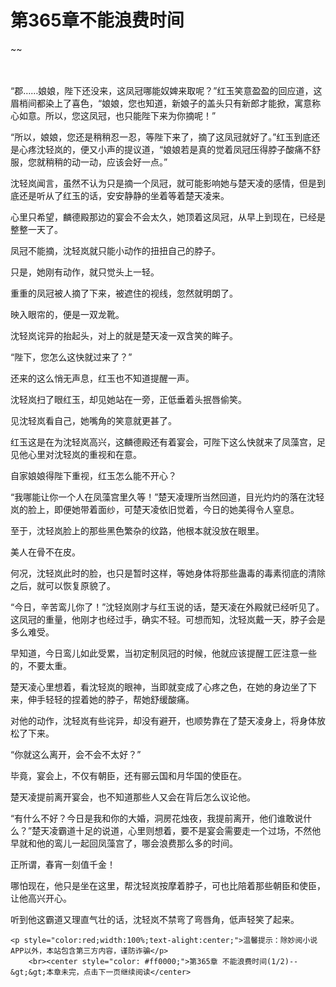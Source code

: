 # 第365章不能浪费时间
~~
    	    <p name="pagetop" href="javascript:void(0);" onclick="return false" style="line-height: 35px;padding: 10px;color: #333;"> </p><p>“郡……娘娘，陛下还没来，这凤冠哪能奴婢来取呢？”红玉笑意盈盈的回应道，这眉梢间都染上了喜色，“娘娘，您也知道，新娘子的盖头只有新郎才能掀，寓意称心如意。所以，您这凤冠，也只能陛下来为你摘呢！”</p><p>“所以，娘娘，您还是稍稍忍一忍，等陛下来了，摘了这凤冠就好了。”红玉到底还是心疼沈轻岚的，便又小声的提议道，“娘娘若是真的觉着凤冠压得脖子酸痛不舒服，您就稍稍的动一动，应该会好一点。”</p><p>沈轻岚闻言，虽然不认为只是摘一个凤冠，就可能影响她与楚天凌的感情，但是到底还是听从了红玉的话，安安静静的坐着等着楚天凌来。</p><p>心里只希望，麟德殿那边的宴会不会太久，她顶着这凤冠，从早上到现在，已经是整整一天了。</p><p>凤冠不能摘，沈轻岚就只能小动作的扭扭自己的脖子。</p><p>只是，她刚有动作，就只觉头上一轻。</p><p>重重的凤冠被人摘了下来，被遮住的视线，忽然就明朗了。</p><p>映入眼帘的，便是一双龙靴。</p><p>沈轻岚诧异的抬起头，对上的就是楚天凌一双含笑的眸子。</p><p>“陛下，您怎么这快就过来了？”</p><p>还来的这么悄无声息，红玉也不知道提醒一声。</p><p>沈轻岚扫了眼红玉，却见她站在一旁，正低垂着头抿唇偷笑。</p><p>见沈轻岚看自己，她嘴角的笑意就更甚了。</p><p>红玉这是在为沈轻岚高兴，这麟德殿还有着宴会，可陛下这么快就来了凤藻宫，足见他心里对沈轻岚的重视和在意。</p><p>自家娘娘得陛下重视，红玉怎么能不开心？</p><p>“我哪能让你一个人在凤藻宫里久等！”楚天凌理所当然回道，目光灼灼的落在沈轻岚的脸上，即便她带着面纱，可楚天凌依旧觉着，今日的她美得令人窒息。</p><p>至于，沈轻岚脸上的那些黑色繁杂的纹路，他根本就没放在眼里。</p><p>美人在骨不在皮。</p><p>何况，沈轻岚此时的脸，也只是暂时这样，等她身体将那些蛊毒的毒素彻底的清除之后，就可以恢复原貌了。</p><p>“今日，辛苦鸾儿你了！”沈轻岚刚才与红玉说的话，楚天凌在外殿就已经听见了。这凤冠的重量，他刚才也经过手，确实不轻。可想而知，沈轻岚戴一天，脖子会是多么难受。</p><p>早知道，今日鸾儿如此受累，当初定制凤冠的时候，他就应该提醒工匠注意一些的，不要太重。</p><p>楚天凌心里想着，看沈轻岚的眼神，当即就变成了心疼之色，在她的身边坐了下来，伸手轻轻的捏着她的脖子，帮她舒缓酸痛。</p><p>对他的动作，沈轻岚有些诧异，却没有避开，也顺势靠在了楚天凌身上，将身体放松了下来。</p><p>“你就这么离开，会不会不太好？”</p><p>毕竟，宴会上，不仅有朝臣，还有郦云国和月华国的使臣在。</p><p>楚天凌提前离开宴会，也不知道那些人又会在背后怎么议论他。</p><p>“有什么不好？今日是我和你的大婚，洞房花烛夜，我提前离开，他们谁敢说什么？”楚天凌霸道十足的说道，心里则想着，要不是宴会需要走一个过场，不然他早就和他的鸾儿一起回凤藻宫了，哪会浪费那么多的时间。</p><p>正所谓，春宵一刻值千金！</p><p>哪怕现在，他只是坐在这里，帮沈轻岚按摩着脖子，可也比陪着那些朝臣和使臣，让他高兴开心。</p><p>听到他这霸道又理直气壮的话，沈轻岚不禁弯了弯唇角，低声轻笑了起来。</p>
    	
   	<p style="color:red;width:100%;text-alight:center;">温馨提示：除妙阅小说APP以外，本站包含第三方内容，谨防诈骗</p>
    	<br><center style="color: #ff0000;">第365章 不能浪费时间(1/2)--&gt;&gt;本章未完，点击下一页继续阅读</center>
    	